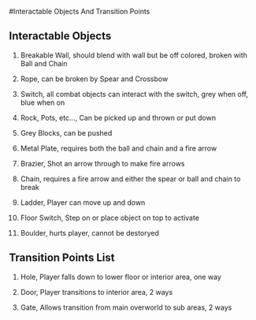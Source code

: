 #Interactable Objects And Transition Points

## Interactable Objects
1. Breakable Wall, should blend with wall but be off colored, broken with Ball and Chain

2. Rope, can be broken by Spear and Crossbow

3. Switch, all combat objects can interact with the switch, grey when off, blue when on

4. Rock, Pots, etc..., Can be picked up and thrown or put down

5. Grey Blocks, can be pushed

6. Metal Plate, requires both the ball and chain and a fire arrow

7. Brazier, Shot an arrow through to make fire arrows

8. Chain, requires a fire arrow and either the spear or ball and chain to break

9. Ladder, Player can move up and down

10. Floor Switch, Step on or place object on top to activate

11. Boulder, hurts player, cannot be destoryed

## Transition Points List
1. Hole, Player falls down to lower floor or interior area, one way

2. Door, Player transitions to interior area, 2 ways

3. Gate, Allows transition from main overworld to sub areas, 2 ways